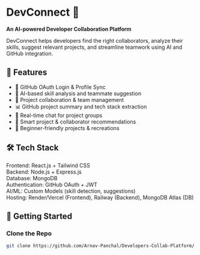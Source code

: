 # DevConnect 🚀
**An AI-powered Developer Collaboration Platform**

DevConnect helps developers find the right collaborators, analyze their skills, suggest relevant projects, and streamline teamwork using AI and GitHub integration.

## 🌟 Features

- 🔐 GitHub OAuth Login & Profile Sync
- 🧠 AI-based skill analysis and teammate suggestion
- 🤝 Project collaboration & team management
- 📊 GitHub project summary and tech stack extraction
- 💬 Real-time chat for project groups
- 🔎 Smart project & collaborator recommendations
- 🧪 Beginner-friendly projects & recreations

## 🛠️ Tech Stack

Frontend: React.js + Tailwind CSS  
Backend: Node.js + Express.js  
Database: MongoDB  
Authentication: GitHub OAuth + JWT  
AI/ML: Custom Models (skill detection, suggestions)  
Hosting: Render/Vercel (Frontend), Railway (Backend), MongoDB Atlas (DB)

## 🚀 Getting Started

### Clone the Repo
```bash
git clone https://github.com/Arnav-Panchal/Developers-Collab-Platform/

